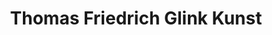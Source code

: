 ---
title: "Thomas Friedrich Glink Kunst"
url: /tostedt/thomas-friedrich-glink-kunst/
shop: Kunst
---